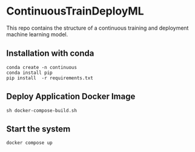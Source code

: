# ContinuousTrainDeployML
This repo contains the structure of a continuous training and deployment machine learning model. 


## Installation with conda
```
conda create -n continuous
conda install pip
pip install  -r requirements.txt
```

## Deploy Application Docker Image

```shell
sh docker-compose-build.sh
```

## Start the system

```shell
docker compose up
```

